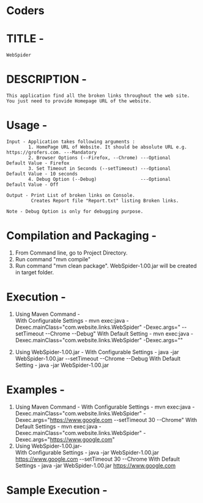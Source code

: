 # Coders

# TITLE - 
	WebSpider

# DESCRIPTION -
	This application find all the broken links throughout the web site. You just need to provide Homepage URL of the website.
	
# Usage -
	Input - Application takes following arguments :
 			1. HomePage URL of Website. It should be absolute URL e.g. https://grofers.com. ---Mandatory
  			2. Browser Options (--Firefox, --Chrome) ---Optional	Default Value - Firefox
  			3. Set Timeout in Seconds (--setTimeout) ---Optional	Default Value - 10 seconds
  			4. Debug Option (--Debug)				 ---Optional	Default Value - Off
			
	Output - Print List of broken links on Console.
			 Creates Report file "Report.txt" listing Broken links.	
	
	Note - Debug Option is only for debugging purpose.

# Compilation and Packaging -
  1. From Command line, go to Project Directory.
  2. Run command "mvn compile"
  3. Run command "mvn clean package". WebSpider-1.00.jar will be created in target folder.

# Execution -
  1. Using Maven Command -	
    With Configurable Settings -
      mvn exec:java -Dexec.mainClass="com.website.links.WebSpider" -Dexec.args="<URL> --setTimeout <Value> --Chrome --Debug"
    With Default Setting -
      mvn exec:java -Dexec.mainClass="com.website.links.WebSpider" -Dexec.args="<URL>"	

  2. Using WebSpider-1.00.jar -
    With Configurable Settings -
      java -jar WebSpider-1.00.jar <URL> --setTimeout <Value> --Chrome --Debug
    With Default Setting -
      java -jar WebSpider-1.00.jar <URL>

# Examples -
  1. Using Maven Command -
    With Configurable Settings -
      mvn exec:java -Dexec.mainClass="com.website.links.WebSpider" -Dexec.args="https://www.google.com --setTimeout 30 --Chrome" 
    With Default Settings -
      mvn exec:java -Dexec.mainClass="com.website.links.WebSpider" -Dexec.args="https://www.google.com" 
  2. Using WebSpider-1.00.jar-	
    With Configurable Settings -
      java -jar WebSpider-1.00.jar https://www.google.com --setTimeout 30 --Chrome
    With Default Settings - 
      java -jar WebSpider-1.00.jar https://www.google.com
	
# Sample Execution -
